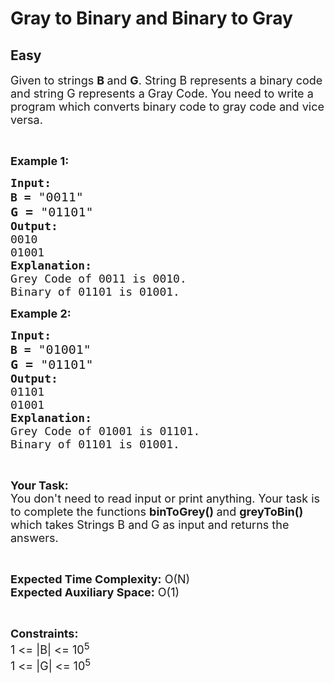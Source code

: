 # Gray to Binary and Binary to Gray
## Easy
<div class="problems_problem_content__Xm_eO"><p><span style="font-size:18px">Given to strings <strong>B </strong>and <strong>G</strong>. String B represents a binary code and string G represents a Gray Code. You need to write a program which converts binary code to gray code and vice versa.</span></p>

<p>&nbsp;</p>

<p><span style="font-size:18px"><strong>Example 1:</strong></span></p>

<pre><span style="font-size:18px"><strong>Input:</strong></span>
<span style="font-size:18px"><strong>B =</strong></span><span style="font-size:20px"><strong> </strong>"0011"</span>
<span style="font-size:20px"><strong>G = </strong>"01101"</span>
<strong><span style="font-size:18px">Output:</span></strong>
<span style="font-size:18px">0010</span>
<span style="font-size:18px">01001</span>
<span style="font-size:18px"><strong>Explanation:</strong></span>
<span style="font-size:18px">Grey Code of 0011 is 0010.
Binary of 01101 is 01001.</span></pre>

<p><span style="font-size:18px"><strong>Example 2:</strong></span></p>

<pre><span style="font-size:18px"><strong>Input:</strong></span>
<span style="font-size:18px"><strong>B =</strong></span><span style="font-size:20px"><strong> </strong>"01001"</span>
<span style="font-size:20px"><strong>G = </strong>"01101"</span>
<strong><span style="font-size:18px">Output:</span></strong>
<span style="font-size:18px">01101</span>
<span style="font-size:18px">01001</span>
<span style="font-size:18px"><strong>Explanation:</strong></span>
<span style="font-size:18px">Grey Code of 01001 is 01101.
Binary of 01101 is 01001.</span></pre>

<p>&nbsp;</p>

<p><span style="font-size:18px"><strong>Your Task:</strong><br>
You don't need to read input or print anything. Your task is to complete the functions <strong>binToGrey() </strong>and <strong>greyToBin()</strong> which takes Strings B and G as input and returns the answers.</span></p>

<p>&nbsp;</p>

<p><span style="font-size:18px"><strong>Expected Time Complexity:</strong> O(N)<br>
<strong>Expected Auxiliary Space:</strong> O(1)</span></p>

<p>&nbsp;</p>

<p><span style="font-size:18px"><strong>Constraints:</strong></span><br>
<span style="font-size:18px">1 &lt;= |B| &lt;= 10<sup>5</sup><br>
1 &lt;= |G| &lt;= 10<sup>5</sup></span></p>
</div>